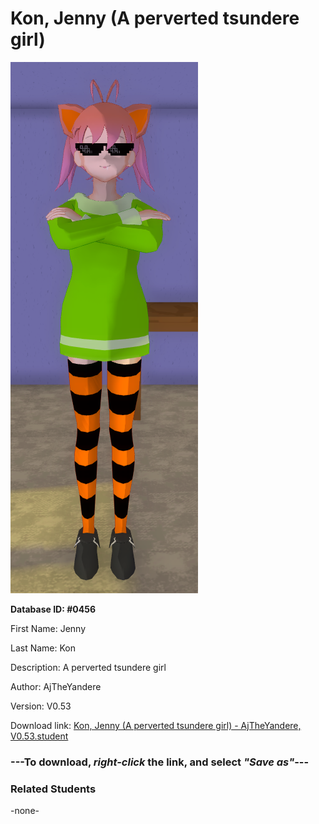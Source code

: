 # Kon, Jenny (A perverted tsundere girl)

<img src="../../Files/Images/Kon, Jenny (A perverted tsundere girl).png" title="Kon, Jenny (A perverted tsundere girl) - AjTheYandere, V0.53">

**Database ID: #0456**

First Name: Jenny

Last Name: Kon

Description: A perverted tsundere girl

Author: AjTheYandere

Version: V0.53

Download link: <a href="https://raw.githubusercontent.com/Arbiter1223/Daigaku-Gurashi-Custom-Students/master/Files/Student%20Files/Kon%2C%20Jenny%20(A%20perverted%20tsundere%20girl)%20-%20AjTheYandere%2C%20V0.53.student">Kon, Jenny (A perverted tsundere girl) - AjTheYandere, V0.53.student</a>

### ---**To download, _right-click_ the link, and select _"Save as"_**---

### Related Students

-none-
